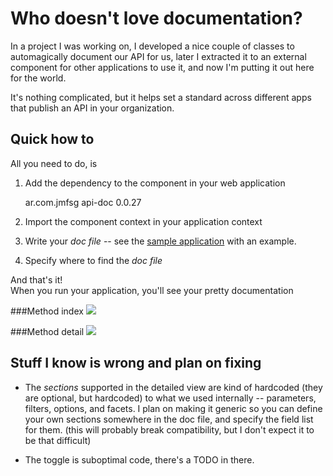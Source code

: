 Who doesn't love documentation?
===============================

In a project I was working on, I developed a nice couple of classes to automagically document our API for us, later I extracted it to an external component for other applications to use it, and now I'm putting it out here for the world.

It's nothing complicated, but it helps set a standard across different apps that publish an API in your organization.

Quick how to
------------

All you need to do, is

1) Add the dependency to the component in your web application

    <dependency>
        <groupId>ar.com.jmfsg</groupId>
        <artifactId>api-doc</artifactId>
        <version>0.0.27</version>
    </dependency>

2) Import the component context in your application context

    <import resource="classpath:ar/com/jmfsg/documentation/application-context.xml" />

3) Write your *doc file* -- see the [sample application](https://github.com/juanformoso/api-doc-sample) with an example.

4) Specify where to find the *doc file*

    <bean class="ar.com.jmfsg.documentation.DocumentationDescriptor" p:modulePrefix="misc" p:resource="classpath:doc" />

And that's it!  
When you run your application, you'll see your pretty documentation

###Method index
![](https://raw.github.com/juanformoso/api-doc/master/img/index.png)

###Method detail
![](https://raw.github.com/juanformoso/api-doc/master/img/detail.png)

Stuff I know is wrong and plan on fixing
----------------------------------------

- The *sections* supported in the detailed view are kind of hardcoded (they are optional, but hardcoded) to what we used internally -- parameters, filters, options, and facets. I plan on making it generic so you can define your own sections somewhere in the doc file, and specify the field list for them. (this will probably break compatibility, but I don't expect it to be that difficult)

- The toggle is suboptimal code, there's a TODO in there.

